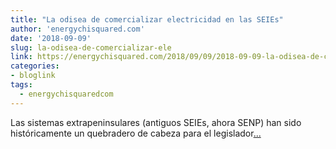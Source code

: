 ```yaml
---
title: "La odisea de comercializar electricidad en las SEIEs"
author: 'energychisquared.com'
date: '2018-09-09'
slug: la-odisea-de-comercializar-ele
link: https://energychisquared.com/2018/09/09/2018-09-09-la-odisea-de-comercializar-electricidad-en-las-seies.html
categories:
- bloglink
tags:
  - energychisquaredcom
---
```


Las sistemas extrapeninsulares (antiguos SEIEs, ahora SENP) han sido históricamente un quebradero de cabeza para el legislador[... <i class="fas fa-external-link-alt"></i>](https://energychisquared.com/2018/09/09/2018-09-09-la-odisea-de-comercializar-electricidad-en-las-seies.html)

